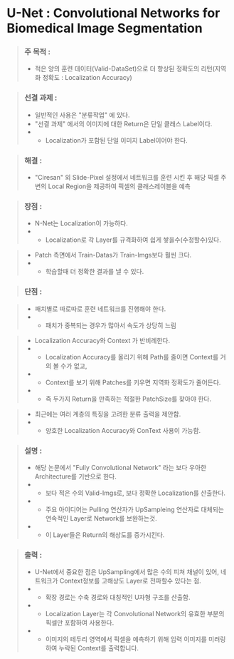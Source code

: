 # U-Net : Convolutional Networks for Biomedical Image Segmentation


> ### 주 목적 : 
> * 적은 양의 훈련 데이터(Valid-DataSet)으로 더 향상된 정확도의 리턴(지역화 정확도 : Localization Accuracy)


> ### 선결 과제 : 
> * 일반적인 사용은 "분류작업" 에 있다.
> * "선결 과제" 에서의 이미지에 대한 Return은 단일 클래스 Label이다.
> * * Localization가 포함된 단일 이미지 Label이어야 한다.

> ### 해결 :
> * "Ciresan" 외 Slide-Pixel 설정에서 네트워크를 훈련 시킨 후 해당 픽셀 주변의 Local Region을 제공하여 픽셀의 클래스레이블을 예측


> ### 장점 : 
> * N-Net는 Localization이 가능하다.
> * * Localization로 각 Layer를 규격화하여 쉽게 쌓을수(수정할수)있다.

> * Patch 측면에서 Train-Datas가 Train-Imgs보다 훨씬 크다.
> * * 학습할때 더 정확한 결과를 낼 수 있다.


> ### 단점 :

> * 패치별로 따로따로 훈련 네트워크를 진행해야 한다.
> * * 패치가 중복되는 경우가 많아서 속도가 상당히 느림

> * Localization Accuracy와 Context 가 반비례한다.
> * * Localization Accuracy를 올리기 위해 Path를 줄이면 Context를 거의 볼 수가 없고,
> * * Context를 보기 위해 Patches를 키우면 지역화 정확도가 줄어든다.
> * * 즉 두가지 Return을 만족하는 적절한 PatchSize를 찾아야 한다.

> * 최근에는 여러 계층의 특징을 고려한 분류 출력을 제안함.
> * * 양호한 Localization Accuracy와 ConText 사용이 가능함.


> ### 설명 : 
> * 해당 논문에서 "Fully Convolutional Network" 라는 보다 우아한 Architecture를 기반으로 한다.
> * * 보다 적은 수의 Valid-Imgs로, 보다 정확한 Localization를 산출한다.
> * * 주요 아이디어는 Pulling 연산자가 UpSampleing 연산자로 대체되는 연속적인 Layer로 Network를 보완하는것.
> * * 이 Layer들은 Return의 해상도를 증가시킨다.


> ### 출력 : 
> * U-Net에서 중요한 점은 UpSampling에서 많은 수의 피쳐 채널이 있어, 네트워크가 Context정보를 고해상도 Layer로 전파할수 있다는 점.
> * * 확장 경로는 수축 경로와 대칭적인 U자형 구조를 산출함.
> * * Localization Layer는 각 Convolutional Network의 유효한 부분의 픽셀만 포함하여 사용한다.
> * * 이미지의 테두리 영역에서 픽셀을 예측하기 위해 입력 이미지를 미러링하여 누락된 Context를 출력합니다.


